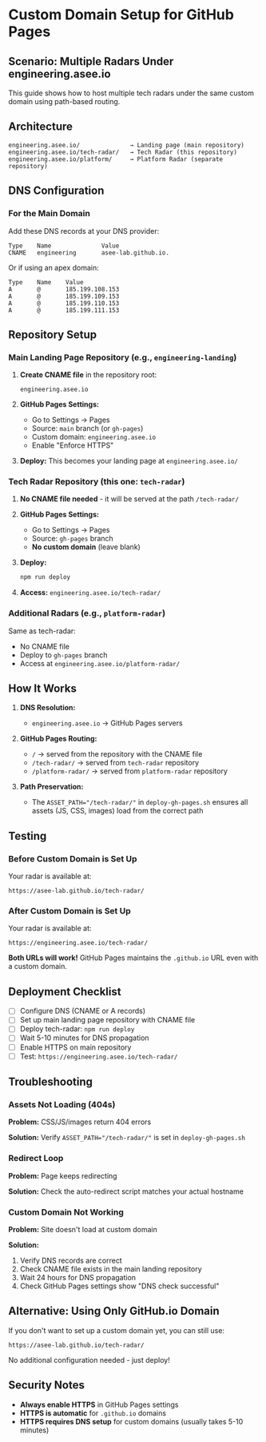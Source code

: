 # Custom Domain Setup for GitHub Pages

## Scenario: Multiple Radars Under engineering.asee.io

This guide shows how to host multiple tech radars under the same custom domain using path-based routing.

## Architecture

```
engineering.asee.io/              → Landing page (main repository)
engineering.asee.io/tech-radar/   → Tech Radar (this repository)
engineering.asee.io/platform/     → Platform Radar (separate repository)
```

## DNS Configuration

### For the Main Domain

Add these DNS records at your DNS provider:

```
Type    Name              Value
CNAME   engineering       asee-lab.github.io.
```

Or if using an apex domain:

```
Type    Name    Value
A       @       185.199.108.153
A       @       185.199.109.153
A       @       185.199.110.153
A       @       185.199.111.153
```

## Repository Setup

### Main Landing Page Repository (e.g., `engineering-landing`)

1. **Create CNAME file** in the repository root:
   ```
   engineering.asee.io
   ```

2. **GitHub Pages Settings:**
   - Go to Settings → Pages
   - Source: `main` branch (or `gh-pages`)
   - Custom domain: `engineering.asee.io`
   - Enable "Enforce HTTPS"

3. **Deploy:** This becomes your landing page at `engineering.asee.io/`

### Tech Radar Repository (this one: `tech-radar`)

1. **No CNAME file needed** - it will be served at the path `/tech-radar/`

2. **GitHub Pages Settings:**
   - Go to Settings → Pages
   - Source: `gh-pages` branch
   - **No custom domain** (leave blank)

3. **Deploy:**
   ```bash
   npm run deploy
   ```

4. **Access:** `engineering.asee.io/tech-radar/`

### Additional Radars (e.g., `platform-radar`)

Same as tech-radar:
- No CNAME file
- Deploy to `gh-pages` branch
- Access at `engineering.asee.io/platform-radar/`

## How It Works

1. **DNS Resolution:**
   - `engineering.asee.io` → GitHub Pages servers

2. **GitHub Pages Routing:**
   - `/` → served from the repository with the CNAME file
   - `/tech-radar/` → served from `tech-radar` repository
   - `/platform-radar/` → served from `platform-radar` repository

3. **Path Preservation:**
   - The `ASSET_PATH="/tech-radar/"` in `deploy-gh-pages.sh` ensures all assets (JS, CSS, images) load from the correct path

## Testing

### Before Custom Domain is Set Up

Your radar is available at:
```
https://asee-lab.github.io/tech-radar/
```

### After Custom Domain is Set Up

Your radar is available at:
```
https://engineering.asee.io/tech-radar/
```

**Both URLs will work!** GitHub Pages maintains the `.github.io` URL even with a custom domain.

## Deployment Checklist

- [ ] Configure DNS (CNAME or A records)
- [ ] Set up main landing page repository with CNAME file
- [ ] Deploy tech-radar: `npm run deploy`
- [ ] Wait 5-10 minutes for DNS propagation
- [ ] Enable HTTPS on main repository
- [ ] Test: `https://engineering.asee.io/tech-radar/`

## Troubleshooting

### Assets Not Loading (404s)

**Problem:** CSS/JS/images return 404 errors

**Solution:** Verify `ASSET_PATH="/tech-radar/"` is set in `deploy-gh-pages.sh`

### Redirect Loop

**Problem:** Page keeps redirecting

**Solution:** Check the auto-redirect script matches your actual hostname

### Custom Domain Not Working

**Problem:** Site doesn't load at custom domain

**Solution:**
1. Verify DNS records are correct
2. Check CNAME file exists in the main landing repository
3. Wait 24 hours for DNS propagation
4. Check GitHub Pages settings show "DNS check successful"

## Alternative: Using Only GitHub.io Domain

If you don't want to set up a custom domain yet, you can still use:

```
https://asee-lab.github.io/tech-radar/
```

No additional configuration needed - just deploy!

## Security Notes

- **Always enable HTTPS** in GitHub Pages settings
- **HTTPS is automatic** for `.github.io` domains
- **HTTPS requires DNS setup** for custom domains (usually takes 5-10 minutes)
